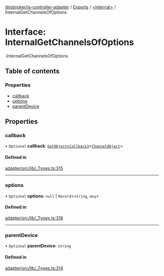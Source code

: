 [@iobroker/js-controller-adapter](../README.md) / [Exports](../modules.md) / [<internal\>](../modules/internal_.md) / InternalGetChannelsOfOptions

# Interface: InternalGetChannelsOfOptions

[<internal>](../modules/internal_.md).InternalGetChannelsOfOptions

## Table of contents

### Properties

- [callback](internal_.InternalGetChannelsOfOptions.md#callback)
- [options](internal_.InternalGetChannelsOfOptions.md#options)
- [parentDevice](internal_.InternalGetChannelsOfOptions.md#parentdevice)

## Properties

### callback

• `Optional` **callback**: [`GetObjectsCallback3`](../modules/internal_.md#getobjectscallback3)<[`ChannelObject`](internal_.ChannelObject.md)\>

#### Defined in

[adapter/src/lib/_Types.ts:315](https://github.com/ioBroker/ioBroker.js-controller/blob/af5992c0/packages/adapter/src/lib/_Types.ts#L315)

___

### options

• `Optional` **options**: ``null`` \| `Record`<`string`, `any`\>

#### Defined in

[adapter/src/lib/_Types.ts:316](https://github.com/ioBroker/ioBroker.js-controller/blob/af5992c0/packages/adapter/src/lib/_Types.ts#L316)

___

### parentDevice

• `Optional` **parentDevice**: `string`

#### Defined in

[adapter/src/lib/_Types.ts:314](https://github.com/ioBroker/ioBroker.js-controller/blob/af5992c0/packages/adapter/src/lib/_Types.ts#L314)

